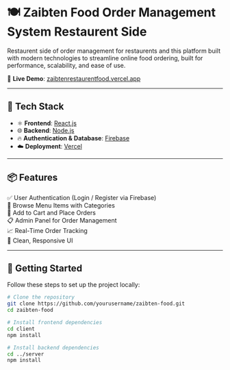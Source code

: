 # 🍽️ Zaibten Food Order Management System Restaurent Side

Restaurent side of order management for restaurents and this platform built with modern technologies to streamline online food ordering, built for performance, scalability, and ease of use.

🚀 **Live Demo**: [zaibtenrestaurentfood.vercel.app](https://zaibtenrestaurentfood.vercel.app)

---

## 🔧 Tech Stack

- ⚛️ **Frontend**: [React.js](https://reactjs.org/)
- 🌐 **Backend**: [Node.js](https://nodejs.org/)
- 🔥 **Authentication & Database**: [Firebase](https://firebase.google.com/)
- ☁️ **Deployment**: [Vercel](https://vercel.com/)

---

## 📦 Features

✅ User Authentication (Login / Register via Firebase)  
🍔 Browse Menu Items with Categories  
🛒 Add to Cart and Place Orders  
📋 Admin Panel for Order Management  
📈 Real-Time Order Tracking  
🎨 Clean, Responsive UI


---

## 🚀 Getting Started

Follow these steps to set up the project locally:

```bash
# Clone the repository
git clone https://github.com/yourusername/zaibten-food.git
cd zaibten-food

# Install frontend dependencies
cd client
npm install

# Install backend dependencies
cd ../server
npm install
